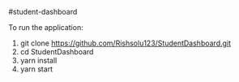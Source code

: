 #student-dashboard

To run the application:

1. git clone https://github.com/Rishsolu123/StudentDashboard.git
2. cd StudentDashboard
3. yarn install
4. yarn start
